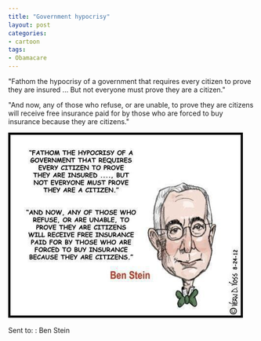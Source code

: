 ```yaml
---
title: "Government hypocrisy"
layout: post
categories:
- cartoon
tags:
- Obamacare
---
```


"Fathom the hypocrisy of a government that requires every citizen to prove they are insured ... But not everyone must prove they are a citizen."

"And now, any of those who  refuse, or are unable, to prove they are citizens will receive free insurance paid for by those who are forced to buy insurance because they are citizens."

![Government hypocrisy](/assets/img/2013/10/Government-hypocrisy.jpg)

Sent to:
: Ben Stein

